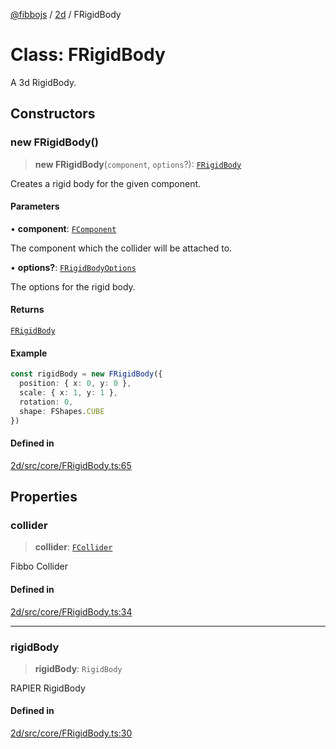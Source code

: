 [@fibbojs](/api/index) / [2d](/api/2d) / FRigidBody

# Class: FRigidBody

A 3d RigidBody.

## Constructors

### new FRigidBody()

> **new FRigidBody**(`component`, `options`?): [`FRigidBody`](FRigidBody.md)

Creates a rigid body for the given component.

#### Parameters

• **component**: [`FComponent`](FComponent.md)

The component which the collider will be attached to.

• **options?**: [`FRigidBodyOptions`](../interfaces/FRigidBodyOptions.md)

The options for the rigid body.

#### Returns

[`FRigidBody`](FRigidBody.md)

#### Example

```ts
const rigidBody = new FRigidBody({
  position: { x: 0, y: 0 },
  scale: { x: 1, y: 1 },
  rotation: 0,
  shape: FShapes.CUBE
})
```

#### Defined in

[2d/src/core/FRigidBody.ts:65](https://github.com/fibbojs/fibbo/blob/bc4521390a7de80cd2e57e65854cfa488d5a5f8a/packages/2d/src/core/FRigidBody.ts#L65)

## Properties

### collider

> **collider**: [`FCollider`](FCollider.md)

Fibbo Collider

#### Defined in

[2d/src/core/FRigidBody.ts:34](https://github.com/fibbojs/fibbo/blob/bc4521390a7de80cd2e57e65854cfa488d5a5f8a/packages/2d/src/core/FRigidBody.ts#L34)

***

### rigidBody

> **rigidBody**: `RigidBody`

RAPIER RigidBody

#### Defined in

[2d/src/core/FRigidBody.ts:30](https://github.com/fibbojs/fibbo/blob/bc4521390a7de80cd2e57e65854cfa488d5a5f8a/packages/2d/src/core/FRigidBody.ts#L30)
